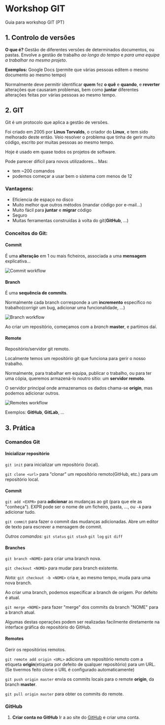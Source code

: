 # Workshop GIT

Guia para workshop GIT (PT)

## 1. Controlo de versões

**O que é?** Gestão de diferentes versões de determinados documentos, ou pastas. Envolve a gestão de trabalho *ao longo do tempo* e *para uma equipa a trabalhar no mesmo projeto*.

**Exemplos:** Google Docs (permite que várias pessoas editem o mesmo documento ao mesmo tempo)

Normalmente deve permitir identificar **quem** fez **o quê** e **quando**, e **reverter** alterações que causaram problemas, bem como **juntar** diferentes alterações feitas por várias pessoas ao mesmo tempo.

## 2. GIT

Git é um protocolo que aplica a gestão de versões.

Foi criado em 2005 por **Linus Torvalds**, o criador do **Linux**, e tem sido melhorado deste então. Veio resolver o problema que tinha de gerir muito código, escrito por muitas pessoas ao mesmo tempo.

Hoje é usado em quase todos os projetos de software.

Pode parecer difícil para novos utilizadores... Mas:
* tem ~200 comandos
* podemos começar a usar bem o sistema com menos de 12

### Vantagens:
* Eficiencia de espaço no disco
* Muito melhor que outros métodos (mandar código por e-mail...)
* Muito fácil para **juntar** e **migrar** código
* Seguro
* Muitas ferramentas construídas à volta do git(**GitHub**, ...)

### Conceitos do Git:

#### Commit

É uma **alteração** em 1 ou mais ficheiros, associada a uma **mensagem** explicativa...

![Commit workflow](https://github.com/joao-p-marques/workshop_git_PT/raw/master/images/commit.png "Commit workflow")

#### Branch

É uma **sequência de commits**.

Normalmente cada branch corresponde a um **incremento** específico no trabalho(corrigir um bug, adicionar uma funcionalidade, ...)

![Branch workflow](https://github.com/joao-p-marques/workshop_git_PT/raw/master/images/branches.png "Branch workflow")

Ao criar um repositório, começamos com a *branch* **master**, e partimos daí.

#### Remote

Repositório/servidor git remoto.

Localmente temos um repositório git que funciona para gerir o nosso trabalho.

Normalmente, para trabalhar em equipa, publicar o trabalho, ou para ter uma cópia, queremos armazená-lo noutro sítio: um **servidor remoto**.

O servidor principal onde armazenamos os dados chama-se **origin**, mas podemos adicionar outros.

![Remotes workflow](https://github.com/joao-p-marques/workshop_git_PT/raw/master/images/remotes.png "Remotes workflow")

Exemplos: **GitHub**, **GitLab**, ...

## 3. Prática

### Comandos Git

#### Inicializar repositório

`git init` para inicializar um repositório (local).

`git clone <url>` para "clonar" um repositório remoto(GitHub, etc.) para um repositório local.

#### Commit

`git add <EXPR>` para **adicionar** as mudanças ao git (para que ele as "conheça").
EXPR pode ser o nome de um ficheiro, pasta, ..., ou `-A` para adicionar tudo.

`git commit` para fazer o commit das mudanças adicionadas. Abre um editor de texto para escrever a mensagem de commit.

*Outros comandos:*
`git status`
`git stash`
`git log`
`git diff`

#### Branches

`git branch <NOME>` para criar uma branch nova. 

`git checkout <NOME>` para mudar para branch existente.

*Nota:*
`git checkout -b <NOME>` cria e, ao mesmo tempo, muda para uma nova branch.

Ao criar uma branch, podemos especificar a branch de origem. Por defeito é atual.

`git merge <NOME>` para fazer "merge" dos commits da branch "NOME" para a branch atual.

Algumas destas operações podem ser realizadas facilmente diretamente na interface gráfica do repositório do GitHub.

#### Remotes

Gerir os repositórios remotos.

`git remote add origin <URL>` adiciona um repositório remoto com a etiqueta **origin**(etiqueta por defeito de qualquer repositório) para um URL. (Se tivermos feito clone o URL é configurado automaticamente)

`git push origin master` envia os commits locais para o remote **origin**, da branch **master**.

`git pull origin master` para obter os commits do remote.

### GitHub

1. **Criar conta no GitHub**
Ir a ao site do [GitHub](https://github.com/) e criar uma conta.
